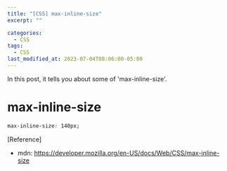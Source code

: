 ```yaml
---
title: "[CSS] max-inline-size"
excerpt: ""

categories:
  - CSS
tags:
  - CSS
last_modified_at: 2023-07-04T08:06:00-05:00
---
```


In this post, it tells you about some of 'max-inline-size'.

# max-inline-size

```css
max-inline-size: 140px;
```

[Reference]

- mdn: <https://developer.mozilla.org/en-US/docs/Web/CSS/max-inline-size>
